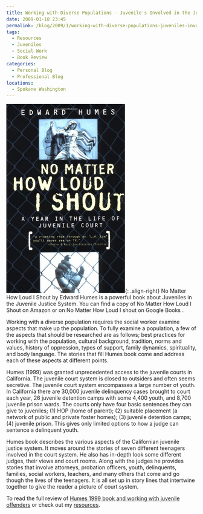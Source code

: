 ```yaml
---
title: Working with Diverse Populations - Juvenile's Involved in the Justice System
date: 2009-01-18 23:45
permalink: /blog/2009/1/working-with-diverse-populations-juveniles-involved-in-the-justice-system
tags:
  - Resources
  - Juveniles
  - Social Work
  - Book Review
categories:
  - Personal Blog
  - Professional Blog
locations: 
  - Spokane Washington
---
```


![ No Matter How Loud I Shout by Edward Humes is a powerful book about Juveniles in the Juvenile Justice System. You can find a copy of  No Matter How Loud I Shout on Amazon  or on  No Matter How Loud I shout on Google Books .][1]{: .align-right} No Matter How Loud I Shout by Edward Humes is a powerful book about Juveniles in the Juvenile Justice System. You can find a copy of No Matter How Loud I Shout on Amazon  or on No Matter How Loud I shout on Google Books . 

   [1]: /assets/media/book-edward-humes-juvenile-no-matter-how-loud-shout.jpg

Working with a diverse population requires the social worker examine aspects that make up the population. To fully examine a population, a few of the aspects that should be researched are as follows; best practices for working with the population, cultural background, tradition, norms and values, history of oppression, types of support, family dynamics, spirituality, and body language. The stories that fill Humes book come and address each of these aspects at different points.

Humes (1999) was granted unprecedented access to the juvenile courts in California. The juvenile court system is closed to outsiders and often seems secretive. The juvenile court system encompasses a large number of youth. In California there are 30,000 juvenile delinquency cases brought to court each year, 26 juvenile detention camps with some 4,400 youth, and 8,700 juvenile prison wards. The courts only have four basic sentences they can give to juveniles; (1) HOP (home of parent); (2) suitable placement (a network of public and private foster homes); (3) juvenile detention camps; (4) juvenile prison. This gives only limited options to how a judge can sentence a delinquent youth.

Humes book describes the various aspects of the Californian juvenile justice system. It moves around the stories of seven different teenagers involved in the court system. He also has in-depth look some different judges, their views and court rooms. Along with the judges he provides stories that involve attorneys, probation officers, youth, delinquents, families, social workers, teachers, and many others that come and go though the lives of the teenagers. It is all set up in story lines that intertwine together to give the reader a picture of court system.

To read the full review of [Humes 1999 book and working with juvenile offenders][2] or check out my [resources][3].

   [2]: /resources/articles/juveniles-involved-in-the-justice-system
   [3]: /resources
